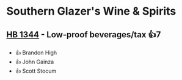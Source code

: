 # Southern Glazer's Wine & Spirits

## [HB 1344](/bill/2023-24/hb/1344/) - Low-proof beverages/tax 👍7  
* 👍 Brandon  High
* 👍 John Gainza
* 👍 Scott Stocum